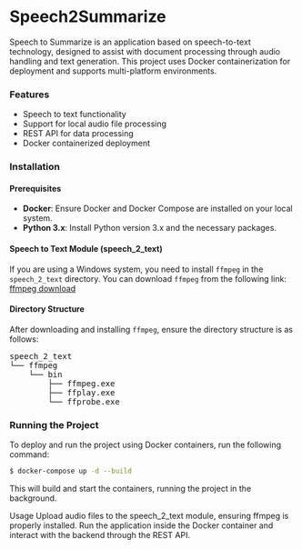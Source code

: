# Speech2Summarize

Speech to Summarize is an application based on speech-to-text technology, designed to assist with document processing through audio handling and text generation. This project uses Docker containerization for deployment and supports multi-platform environments.

### Features

- Speech to text functionality
- Support for local audio file processing
- REST API for data processing
- Docker containerized deployment

### Installation

#### Prerequisites

- **Docker**: Ensure Docker and Docker Compose are installed on your local system.
- **Python 3.x**: Install Python version 3.x and the necessary packages.

#### Speech to Text Module (speech_2_text)

If you are using a Windows system, you need to install `ffmpeg` in the `speech_2_text` directory. You can download `ffmpeg` from the following link:  
[ffmpeg download](https://www.gyan.dev/ffmpeg/builds/ffmpeg-release-essentials.7z)

#### Directory Structure

After downloading and installing `ffmpeg`, ensure the directory structure is as follows:

<pre>
speech_2_text    
└── ffmpeg
    └── bin
        ├── ffmpeg.exe
        ├── ffplay.exe
        └── ffprobe.exe  
</pre>

### Running the Project

To deploy and run the project using Docker containers, run the following command:

```sh
$ docker-compose up -d --build
```

This will build and start the containers, running the project in the background.

Usage
Upload audio files to the speech_2_text module, ensuring ffmpeg is properly installed.
Run the application inside the Docker container and interact with the backend through the REST API.
